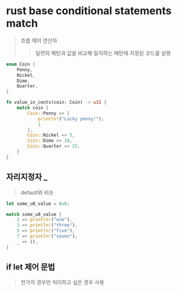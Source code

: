 # rust base conditional statements match

> 흐름 제어 연산자
>
> > 일련의 패턴과 값을 비교해 일치하는 패턴에 지정된 코드를 실행

```rs
enum Coin {
    Penny,
    Nickel,
    Dime,
    Quarter,
}

fn value_in_cents(coin: Coin) -> u32 {
    match coin {
        Coin::Penny => {
            println!("Lucky penny!");
            1
        },
        Coin::Nickel => 5,
        Coin::Dime => 10,
        Coin::Quarter => 25,
    }
}
```

## 자리지정자 \_

> default와 비슷

```rs
let some_u8_value = 0u8;

match some_u8_value {
    1 => println!("one"),
    3 => println!("three"),
    5 => println!("five"),
    7 => println!("seven"),
    _ => (),
}
```

## if let 제어 문법

> 한가지 경우만 처리하고 싶은 경우 사용
